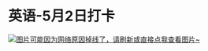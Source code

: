 # 英语-5月2日打卡

[![图片可能因为网络原因掉线了，请刷新或直接点我查看图片~](https://cdn.jsdelivr.net/gh/ylsislove/image-home/test/20210503003153.jpg)](https://cdn.jsdelivr.net/gh/ylsislove/image-home/test/20210503003153.jpg)
